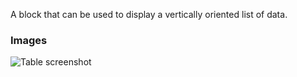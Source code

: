A block that can be used to display a vertically oriented list of data.

### Images

![Table screenshot](https://gitlab.com/appsemble/appsemble/-/raw/0.20.2/config/assets/list.png)
